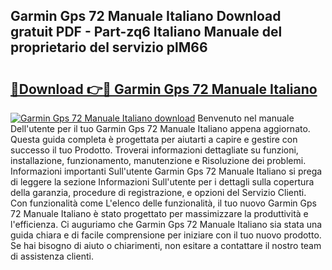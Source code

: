 ## Garmin Gps 72 Manuale Italiano Download gratuit PDF - Part-zq6 Italiano Manuale del proprietario del servizio plM66

# <h2><a href="http://dfa9tk.blite.top/?on=Garmin+Gps+72+Manuale+Italiano">🔗Download 👉🔴 Garmin Gps 72 Manuale Italiano</a></h2>

[![Garmin Gps 72 Manuale Italiano download](https://i.imgur.com/lujVjoI.png)](http://dfa9tk.blite.top/?on=Garmin+Gps+72+Manuale+Italiano)
Benvenuto nel manuale Dell'utente per il tuo Garmin Gps 72 Manuale Italiano appena aggiornato. Questa guida completa è progettata per aiutarti a capire e gestire con successo il tuo Prodotto. Troverai informazioni dettagliate su funzioni, installazione, funzionamento, manutenzione e Risoluzione dei problemi. Informazioni importanti Sull'utente Garmin Gps 72 Manuale Italiano si prega di leggere la sezione Informazioni Sull'utente per i dettagli sulla copertura della garanzia, procedure di registrazione, e opzioni del Servizio Clienti. Con funzionalità come L'elenco delle funzionalità, il tuo nuovo Garmin Gps 72 Manuale Italiano è stato progettato per massimizzare la produttività e l'efficienza. Ci auguriamo che Garmin Gps 72 Manuale Italiano sia stata una guida chiara e di facile comprensione per iniziare con il tuo nuovo prodotto. Se hai bisogno di aiuto o chiarimenti, non esitare a contattare il nostro team di assistenza clienti.
